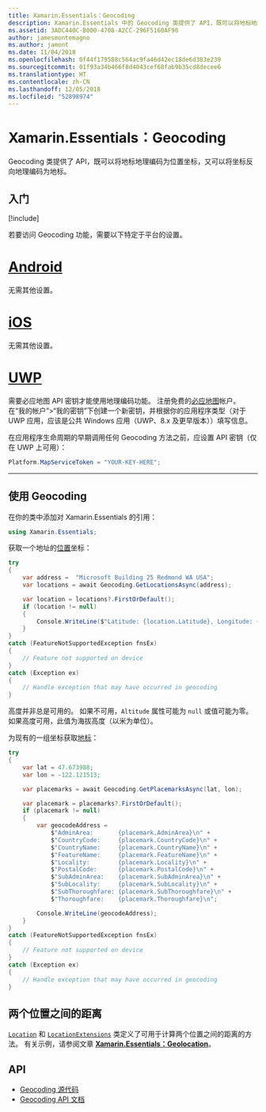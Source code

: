 ```yaml
---
title: Xamarin.Essentials：Geocoding
description: Xamarin.Essentials 中的 Geocoding 类提供了 API，既可以将地标地理编码为位置坐标，又可以将坐标反向地理编码为地标。
ms.assetid: 3ADC440C-B000-4708-A2CC-296F5160AF90
author: jamesmontemagno
ms.author: jamont
ms.date: 11/04/2018
ms.openlocfilehash: 0f44f179588c564ac9fa46d42ec18de6d303e239
ms.sourcegitcommit: 01f93a34b466f8d4043cef68fab9b35cd8decee6
ms.translationtype: HT
ms.contentlocale: zh-CN
ms.lasthandoff: 12/05/2018
ms.locfileid: "52898974"
---
```

# <a name="xamarinessentials-geocoding"></a>Xamarin.Essentials：Geocoding

Geocoding 类提供了 API，既可以将地标地理编码为位置坐标，又可以将坐标反向地理编码为地标。

## <a name="get-started"></a>入门

[!include[](~/essentials/includes/get-started.md)]

若要访问 Geocoding 功能，需要以下特定于平台的设置。

# <a name="androidtabandroid"></a>[Android](#tab/android)

无需其他设置。

# <a name="iostabios"></a>[iOS](#tab/ios)

无需其他设置。

# <a name="uwptabuwp"></a>[UWP](#tab/uwp)

需要必应地图 API 密钥才能使用地理编码功能。 注册免费的[必应地图](https://www.bingmapsportal.com/)帐户。 在“我的帐户”>“我的密钥”下创建一个新密钥，并根据你的应用程序类型（对于 UWP 应用，应该是公共 Windows 应用（UWP、8.x 及更早版本））填写信息。

在应用程序生命周期的早期调用任何 Geocoding 方法之前，应设置 API 密钥（仅在 UWP 上可用）：

```csharp
Platform.MapServiceToken = "YOUR-KEY-HERE";
```

-----

## <a name="using-geocoding"></a>使用 Geocoding

在你的类中添加对 Xamarin.Essentials 的引用：

```csharp
using Xamarin.Essentials;
```

获取一个地址的[位置](xref:Xamarin.Essentials.Location)坐标：

```csharp
try
{
    var address =  "Microsoft Building 25 Redmond WA USA";
    var locations = await Geocoding.GetLocationsAsync(address);

    var location = locations?.FirstOrDefault();
    if (location != null)
    {
        Console.WriteLine($"Latitude: {location.Latitude}, Longitude: {location.Longitude}, Altitude: {location.Altitude}");
    }
}
catch (FeatureNotSupportedException fnsEx)
{
    // Feature not supported on device
}
catch (Exception ex)
{
    // Handle exception that may have occurred in geocoding
}
```

高度并非总是可用的。 如果不可用，`Altitude` 属性可能为 `null` 或值可能为零。 如果高度可用，此值为海拔高度（以米为单位）。

为现有的一组坐标获取[地标](xref:Xamarin.Essentials.Placemark)：

```csharp
try
{
    var lat = 47.673988;
    var lon = -122.121513;

    var placemarks = await Geocoding.GetPlacemarksAsync(lat, lon);

    var placemark = placemarks?.FirstOrDefault();
    if (placemark != null)
    {
        var geocodeAddress =
            $"AdminArea:       {placemark.AdminArea}\n" +
            $"CountryCode:     {placemark.CountryCode}\n" +
            $"CountryName:     {placemark.CountryName}\n" +
            $"FeatureName:     {placemark.FeatureName}\n" +
            $"Locality:        {placemark.Locality}\n" +
            $"PostalCode:      {placemark.PostalCode}\n" +
            $"SubAdminArea:    {placemark.SubAdminArea}\n" +
            $"SubLocality:     {placemark.SubLocality}\n" +
            $"SubThoroughfare: {placemark.SubThoroughfare}\n" +
            $"Thoroughfare:    {placemark.Thoroughfare}\n";

        Console.WriteLine(geocodeAddress);
    }
}
catch (FeatureNotSupportedException fnsEx)
{
    // Feature not supported on device
}
catch (Exception ex)
{
    // Handle exception that may have occurred in geocoding
}
```

## <a name="distance-between-two-locations"></a>两个位置之间的距离

[`Location`](xref:Xamarin.Essentials.Location) 和 [`LocationExtensions`](xref:Xamarin.Essentials.LocationExtensions) 类定义了可用于计算两个位置之间的距离的方法。 有关示例，请参阅文章 [**Xamarin.Essentials：Geolocation**](geolocation.md#calculate-distance)。

## <a name="api"></a>API

- [Geocoding 源代码](https://github.com/xamarin/Essentials/tree/master/Xamarin.Essentials/Geocoding)
- [Geocoding API 文档](xref:Xamarin.Essentials.Geocoding)
